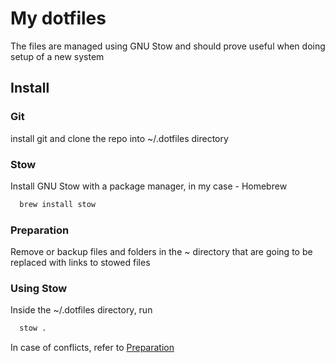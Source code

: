 # My dotfiles

The files are managed using GNU Stow and should prove useful when doing setup of a new system

## Install 

### Git 
install git and clone the repo into ~/.dotfiles directory

### Stow

Install GNU Stow with a package manager, in my case - Homebrew

```bash
  brew install stow
```

### Preparation

Remove or backup files and folders in the ~ directory that are going to be replaced with links to stowed files

### Using Stow

Inside the ~/.dotfiles directory, run 

```bash
  stow .
```

In case of conflicts, refer to [Preparation](#preparation)

